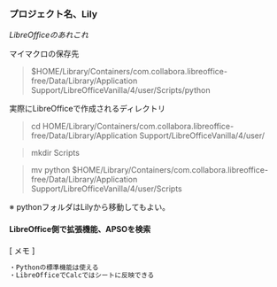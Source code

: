 ### プロジェクト名、Lily

_LibreOfficeのあれこれ_

マイマクロの保存先
> $HOME/Library/Containers/com.collabora.libreoffice-free/Data/Library/Application Support/LibreOfficeVanilla/4/user/Scripts/python

実際にLibreOfficeで作成されるディレクトリ
>cd HOME/Library/Containers/com.collabora.libreoffice-free/Data/Library/Application Support/LibreOfficeVanilla/4/user/

>mkdir Scripts

>mv python $HOME/Library/Containers/com.collabora.libreoffice-free/Data/Library/Application Support/LibreOfficeVanilla/4/user/Scripts

※ pythonフォルダはLilyから移動してもよい。

#### LibreOffice側で拡張機能、APSOを検索

[ メモ ]

```markdown
・Pythonの標準機能は使える
・LibreOfficeでCalcではシートに反映できる
```
